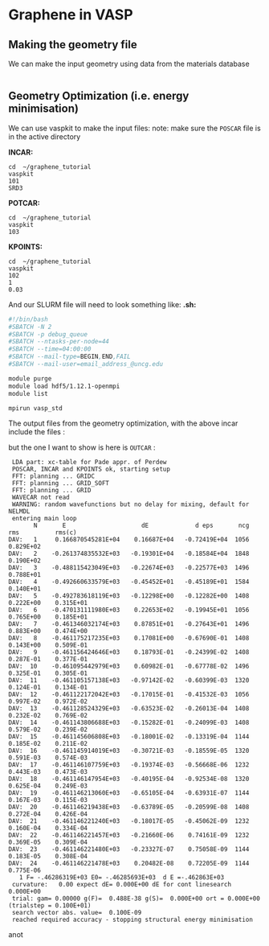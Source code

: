 # Graphene in VASP

## Making the geometry file
We can make the input geometry using data from the materials database
```

```

## Geometry Optimization (i.e. energy minimisation)

We can use vaspkit to make the input files:
note: make sure the `POSCAR` file is in the active directory

**INCAR:**
```
cd  ~/graphene_tutorial
vaspkit
101
SRD3
```

**POTCAR:**
```
cd  ~/graphene_tutorial
vaspkit
103
```

**KPOINTS:**
```
cd  ~/graphene_tutorial
vaspkit
102
1
0.03
```

And our SLURM file will need to look something like:
**.sh:**
```Bash
#!/bin/bash
#SBATCH -N 2
#SBATCH -p debug_queue
#SBATCH --ntasks-per-node=44
#SBATCH --time=04:00:00
#SBATCH --mail-type=BEGIN,END,FAIL
#SBATCH --mail-user=email_address_@uncg.edu

module purge
module load hdf5/1.12.1-openmpi
module list

mpirun vasp_std
```

The output files from the geometry optimization, with the above incar include the files : 

but the one I want to show is here is `OUTCAR` : 
```
 LDA part: xc-table for Pade appr. of Perdew
 POSCAR, INCAR and KPOINTS ok, starting setup
 FFT: planning ... GRIDC
 FFT: planning ... GRID_SOFT
 FFT: planning ... GRID
 WAVECAR not read
 WARNING: random wavefunctions but no delay for mixing, default for NELMDL
 entering main loop
       N       E                     dE             d eps       ncg     rms          rms(c)
DAV:   1     0.166870545281E+04    0.16687E+04   -0.72419E+04  1056   0.829E+02
DAV:   2    -0.261374835532E+03   -0.19301E+04   -0.18584E+04  1848   0.190E+02
DAV:   3    -0.488115423049E+03   -0.22674E+03   -0.22577E+03  1496   0.788E+01
DAV:   4    -0.492660633579E+03   -0.45452E+01   -0.45189E+01  1584   0.140E+01
DAV:   5    -0.492783618119E+03   -0.12298E+00   -0.12282E+00  1408   0.222E+00    0.315E+01
DAV:   6    -0.470131111980E+03    0.22653E+02   -0.19945E+01  1056   0.765E+00    0.185E+01
DAV:   7    -0.461346032174E+03    0.87851E+01   -0.27643E+01  1496   0.883E+00    0.474E+00
DAV:   8    -0.461175217235E+03    0.17081E+00   -0.67690E-01  1408   0.143E+00    0.509E-01
DAV:   9    -0.461156424646E+03    0.18793E-01   -0.24399E-02  1408   0.287E-01    0.377E-01
DAV:  10    -0.461095442979E+03    0.60982E-01   -0.67778E-02  1496   0.325E-01    0.305E-01
DAV:  11    -0.461105157138E+03   -0.97142E-02   -0.60399E-03  1320   0.124E-01    0.134E-01
DAV:  12    -0.461122172042E+03   -0.17015E-01   -0.41532E-03  1056   0.997E-02    0.972E-02
DAV:  13    -0.461128524329E+03   -0.63523E-02   -0.26013E-04  1408   0.232E-02    0.769E-02
DAV:  14    -0.461143806688E+03   -0.15282E-01   -0.24099E-03  1408   0.579E-02    0.239E-02
DAV:  15    -0.461145606808E+03   -0.18001E-02   -0.13319E-04  1144   0.185E-02    0.211E-02
DAV:  16    -0.461145914019E+03   -0.30721E-03   -0.18559E-05  1320   0.591E-03    0.574E-03
DAV:  17    -0.461146107759E+03   -0.19374E-03   -0.56668E-06  1232   0.443E-03    0.473E-03
DAV:  18    -0.461146147954E+03   -0.40195E-04   -0.92534E-08  1320   0.625E-04    0.249E-03
DAV:  19    -0.461146213060E+03   -0.65105E-04   -0.63931E-07  1144   0.167E-03    0.115E-03
DAV:  20    -0.461146219438E+03   -0.63789E-05   -0.20599E-08  1408   0.272E-04    0.426E-04
DAV:  21    -0.461146221240E+03   -0.18017E-05   -0.45062E-09  1232   0.160E-04    0.334E-04
DAV:  22    -0.461146221457E+03   -0.21660E-06    0.74161E-09  1232   0.369E-05    0.309E-04
DAV:  23    -0.461146221480E+03   -0.23327E-07    0.75058E-09  1144   0.183E-05    0.308E-04
DAV:  24    -0.461146221478E+03    0.20482E-08    0.72205E-09  1144   0.775E-06
   1 F= -.46286319E+03 E0= -.46285693E+03  d E =-.462863E+03
 curvature:   0.00 expect dE= 0.000E+00 dE for cont linesearch  0.000E+00
 trial: gam= 0.00000 g(F)=  0.488E-38 g(S)=  0.000E+00 ort = 0.000E+00 (trialstep = 0.100E+01)
 search vector abs. value=  0.100E-09
 reached required accuracy - stopping structural energy minimisation
```

anot
